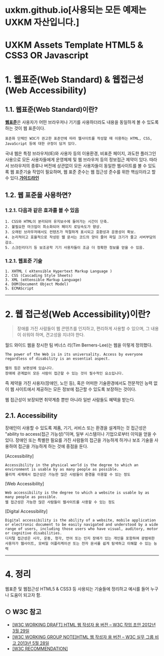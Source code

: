 # uxkm.github.io[사용되는 모든 예제는 UXKM 자산입니다.]
**UXKM Assets Template HTML5 & CSS3 OR Javascript**
======================

# 1. 웹표준(Web Standard) & 웹접근성(Web Accessibility)
## 1.1. 웹표준(Web Standard)이란?
[**웹표준**](https://ko.wikipedia.org/wiki/W3C)은 사용자가 어떤 브라우저나 기기를 사용하더라도 내용을 동일하게 볼 수 있도록 하는 것이 웹 표준이다.
```
표준화 단체인 W3C가 권고한 표준안에 따라 웹사이트를 작성할 때 이용하는 HTML, CSS, JavaScript 등에 대한 규정이 담겨 있다.
```
국내 웹은 특정 브라우저(IE)와 사용자 등의 이용환경, 비표준 페이지, 과도한 플러그인 사용으로 모든 사용자들에게 운영체제 및 웹 브라우저 등의 정보접근 제약이 있다. 따라서 브라우저의 종류나 버전에 상관없이 모든 사용자들이 동일한 웹사이트를 볼 수 있도록 웹 표준기술 작업이 필요하며, 웹 표준 준수는 웹 접근성 준수를 위한 핵심이라고 할 수 있다.[**가이드라인**](https://www.w3.org/standards/)

## 1.2. 웹 표준을 사용하면?
### 1.2.1. 다음과 같은 효과를 볼 수 있음
	1. CSS와 HTML이 분리되어 유지보수에 들어가는 시간이 단축.
	2. 불필요한 마크업이 최소화되어 페이지 로딩속도가 향상.
	3. 오래된 브라우저에서도 컨텐츠가 적절하게 표시되고 호환성과 운용성이 확보.
	4. 논리적이고 효율적으로 작성된 웹 문서는 코드의 양이 줄어 파일 크기가 줄고 서버부담의 감소.
	5. 스크린리더기 등 보조공학 기기 사용자들이 조금 더 정확한 정보를 얻을 수 있음.
### 1.2.1. 웹표준 기술
	1. XHTML ( eXtensible Hypertext Markup Language )
	2. CSS (Cascading Style Sheets)
	3. XML (eXtensible Markup Language)
	4. DOM(Document Object Model)
	5. ECMAScript

****
# 2. 웹 접근성(Web Accessibility)이란?
> 장애를 가진 사람들이 웹 콘텐츠를 인지하고,
> 편리하게 사용할 수 있으며,
> 그 내용이 쉬워야 하며,
> 견고성을 지녀야 한다.

월드 와이드 웹을 창시한 팀 버너스 리(Tim Berners-Lee)는 웹을 이렇게 정의했다.
```
The power of the Web is in its universality. Access by everyone regardless of disability is an essential aspect.

웹의 힘은 보편성에 있습니다.
장애에 관계없이 모든 사람이 접근할 수 있는 것이 필수적인 요소입니다.
```
즉 제약을 가진 사용자(장애인, 노인 등), 혹은 어떠한 기술환경에서도 전문적인 능력 없이 웹 사이트에서 제공하는 모든 정보에 접근할 수 있도록 보장하는 것이다.

웹 접근성이 보장되면 취약계층 뿐만 아니라 일반 사람들도 혜택을 받는다.

## 2.1. Accessibility
장애인이 사용할 수 있도록 제품, 기기, 서비스 또는 환경을 설계하는 것 접근성은 "ability to access(접근 가능성)”이며, 일부 시스템이나 기업으로부터 이익을 얻을 수 있다. 장애인 또는 특별한 필요를 가진 사람들의 접근을 가능하게 하거나 보조 기술을 사용하여 접근을 가능하게 하는 것에 중점을 둔다.

[Accessibility]
```
Accessibility in the physical world is the degree to which an environment is usable by as many people as possible.
물리적 세계에서 접근성은 가능한 많은 사람들이 환경을 이용할 수 있는 정도
```

[Web Accessibility]
```
Web accessibility is the degree to which a website is usable by as many people as possible.
웹 접근성은 가능한 많은 사람들이 웹사이트를 사용할 수 있는 정도
```

[Digital Accessibility]
```
Digital accessibility is the ability of a website, mobile application or electronic document to be easily navigated and understood by a wide range of users, including those users who have visual, auditory, motor or cognitive disabilities.
디지털 접근성은 시각, 운동, 청각, 언어 또는 인지 장애가 있는 개인을 포함하여 광범위한 사용자가 웹사이트, 모바일 어플리케이션 또는 전자 문서를 쉽게 탐색하고 이해할 수 있는 능력
```

***

# 4. 정리
웹표준 및 웹접근성 HTML5 & CSS3 등 사용되는 기술들에 정리하고 예시를 들어 누구나 도움이 되고자 함.

## ○ W3C 참고
* [[W3C WORKING DRAFT] HTML 웹 작성자 용 버전 – W3C 작업 초안 2012년 3월 29일](https://www.w3.org/TR/2012/WD-html5-author-20120329/)
* [[W3C WORKING GROUP NOTE]HTML 웹 작성자 용 버전 – W3C 실무 그룹 비고 2013년 5월 28일](https://www.w3.org/TR/html5-author/)
* [[W3C RECOMMENDATION]](https://www.w3.org/TR/html5/)